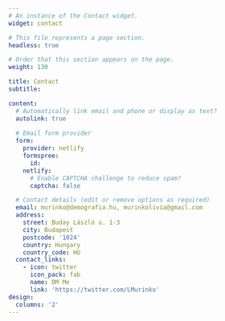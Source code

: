 ```yaml
---
# An instance of the Contact widget.
widget: contact

# This file represents a page section.
headless: true

# Order that this section appears on the page.
weight: 130

title: Contact
subtitle:

content:
  # Automatically link email and phone or display as text?
  autolink: true
  
  # Email form provider
  form:
    provider: netlify
    formspree:
      id:
    netlify:
      # Enable CAPTCHA challenge to reduce spam?
      captcha: false

  # Contact details (edit or remove options as required)
  email: murinko@demografia.hu, murinkolivia@gmail.com
  address:
    street: Buday László u. 1-3
    city: Budapest
    postcode: '1024'
    country: Hungary
    country_code: HU
  contact_links:
    - icon: twitter
      icon_pack: fab
      name: DM Me
      link: 'https://twitter.com/LMurinko'
design:
  columns: '2'
---
```


